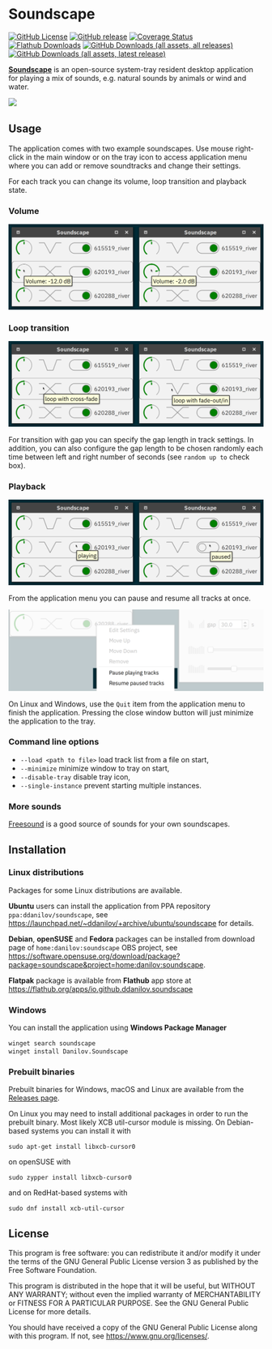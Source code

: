 # Soundscape

[![GitHub License](https://img.shields.io/github/license/ddanilov/soundscape?color=green)](https://www.gnu.org/licenses/gpl-3.0.html)
[![GitHub release](https://img.shields.io/github/release/ddanilov/soundscape)](https://github.com/ddanilov/soundscape/releases/)
[![Coverage Status](https://coveralls.io/repos/github/ddanilov/soundscape/badge.svg)](https://coveralls.io/github/ddanilov/soundscape)
[![Flathub Downloads](https://img.shields.io/flathub/downloads/io.github.ddanilov.soundscape)](https://flathub.org/apps/io.github.ddanilov.soundscape)
[![GitHub Downloads (all assets, all releases)](https://img.shields.io/github/downloads/ddanilov/soundscape/total)](https://github.com/ddanilov/soundscape/releases/)
[![GitHub Downloads (all assets, latest release)](https://img.shields.io/github/downloads/ddanilov/soundscape/latest/total)](https://github.com/ddanilov/soundscape/releases/latest)

[**Soundscape**](https://github.com/ddanilov/soundscape) is an open-source
system-tray resident desktop application for playing a mix of sounds, e.g.
natural sounds by animals or wind and water.

![](screenshots/overview.png)

## Usage

The application comes with two example soundscapes. Use mouse right-click in the
main window or on the tray icon to access application menu where you can add or
remove soundtracks and change their settings.

For each track you can change its volume, loop transition and playback state.

### Volume

![](screenshots/volume.png)

### Loop transition

![](screenshots/transition.png)

For transition with gap you can specify the gap length in track settings. In
addition, you can also configure the gap length to be chosen randomly each time
between left and right number of seconds (see `random up to` check box).

### Playback

![](screenshots/playback.png)

From the application menu you can pause and resume all tracks at once.

![](screenshots/pause-tracks.png)

On Linux and Windows, use the `Quit` item from the application menu to finish
the application. Pressing the close window button will just minimize the
application to the tray.

### Command line options

* `--load <path to file>` load track list from a file on start,
* `--minimize` minimize window to tray on start,
* `--disable-tray` disable tray icon,
* `--single-instance` prevent starting multiple instances.

### More sounds
[Freesound](https://freesound.org/) is a good source of sounds for your own
soundscapes.

## Installation

### Linux distributions

Packages for some Linux distributions are available.

**Ubuntu** users can install the application from PPA repository
`ppa:ddanilov/soundscape`, see
<https://launchpad.net/~ddanilov/+archive/ubuntu/soundscape> for
details.

**Debian**, **openSUSE** and **Fedora** packages can be installed from
download page of `home:danilov:soundscape` OBS project, see
<https://software.opensuse.org/download/package?package=soundscape&project=home:danilov:soundscape>.

**Flatpak** package is available from **Flathub** app store at
<https://flathub.org/apps/io.github.ddanilov.soundscape>

### Windows

You can install the application using **Windows Package Manager**

    winget search soundscape
    winget install Danilov.Soundscape

### Prebuilt binaries

Prebuilt binaries for Windows, macOS and Linux are available from the
[Releases page](https://github.com/ddanilov/soundscape/releases).

On Linux you may need to install additional packages in order to run the
prebuilt binary. Most likely XCB util-cursor module is missing. On Debian-based
systems you can install it with

    sudo apt-get install libxcb-cursor0

on openSUSE with

    sudo zypper install libxcb-cursor0

and on RedHat-based systems with

    sudo dnf install xcb-util-cursor

## License

This program is free software: you can redistribute it and/or modify
it under the terms of the GNU General Public License version 3 as
published by the Free Software Foundation.

This program is distributed in the hope that it will be useful, but
WITHOUT ANY WARRANTY; without even the implied warranty of
MERCHANTABILITY or FITNESS FOR A PARTICULAR PURPOSE. See the GNU
General Public License for more details.

You should have received a copy of the GNU General Public License
along with this program. If not, see <https://www.gnu.org/licenses/>.
